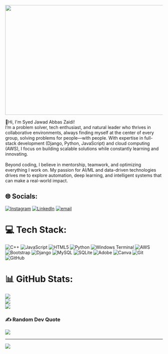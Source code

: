 <p align="center">
  <img src="https://i.gifer.com/9viJ.gif" width="700" height="350">
</p>

🚀Hi, I'm Syed Jawad Abbas Zaidi!<br>I’m a problem solver, tech enthusiast, and natural leader who thrives in collaborative environments, always finding myself at the center of every group, solving problems for people—with people. With expertise in full-stack development (Django, Python, JavaScript) and cloud computing (AWS), I focus on building scalable solutions while constantly learning and innovating.<br><br>Beyond coding, I believe in mentorship, teamwork, and optimizing everything I work on. My passion for AI/ML and data-driven technologies drives me to explore automation, deep learning, and intelligent systems that can make a real-world impact.


## 🌐 Socials:
[![Instagram](https://img.shields.io/badge/Instagram-%23E4405F.svg?logo=Instagram&logoColor=white)](https://instagram.com/zaixdiii) [![LinkedIn](https://img.shields.io/badge/LinkedIn-%230077B5.svg?logo=linkedin&logoColor=white)](https://www.linkedin.com/in/jawad-zaidi-4a2649353/) [![email](https://img.shields.io/badge/Email-D14836?logo=gmail&logoColor=white)](mailto:jawadzaidi026@gmail.com) 

# 💻 Tech Stack:
![C++](https://img.shields.io/badge/c++-%2300599C.svg?style=for-the-badge&logo=c%2B%2B&logoColor=white) ![JavaScript](https://img.shields.io/badge/javascript-%23323330.svg?style=for-the-badge&logo=javascript&logoColor=%23F7DF1E) ![HTML5](https://img.shields.io/badge/html5-%23E34F26.svg?style=for-the-badge&logo=html5&logoColor=white) ![Python](https://img.shields.io/badge/python-3670A0?style=for-the-badge&logo=python&logoColor=ffdd54) ![Windows Terminal](https://img.shields.io/badge/Windows%20Terminal-%234D4D4D.svg?style=for-the-badge&logo=windows-terminal&logoColor=white) ![AWS](https://img.shields.io/badge/AWS-%23FF9900.svg?style=for-the-badge&logo=amazon-aws&logoColor=white) ![Bootstrap](https://img.shields.io/badge/bootstrap-%238511FA.svg?style=for-the-badge&logo=bootstrap&logoColor=white) ![Django](https://img.shields.io/badge/django-%23092E20.svg?style=for-the-badge&logo=django&logoColor=white) ![MySQL](https://img.shields.io/badge/mysql-4479A1.svg?style=for-the-badge&logo=mysql&logoColor=white) ![SQLite](https://img.shields.io/badge/sqlite-%2307405e.svg?style=for-the-badge&logo=sqlite&logoColor=white) ![Adobe](https://img.shields.io/badge/adobe-%23FF0000.svg?style=for-the-badge&logo=adobe&logoColor=white) ![Canva](https://img.shields.io/badge/Canva-%2300C4CC.svg?style=for-the-badge&logo=Canva&logoColor=white) ![Git](https://img.shields.io/badge/git-%23F05033.svg?style=for-the-badge&logo=git&logoColor=white) ![GitHub](https://img.shields.io/badge/github-%23121011.svg?style=for-the-badge&logo=github&logoColor=white)
# 📊 GitHub Stats:
![](https://github-readme-stats.vercel.app/api?username=jawad-zaidi-026&theme=dark&hide_border=false&include_all_commits=false&count_private=false)<br/>
![](https://nirzak-streak-stats.vercel.app/?user=jawad-zaidi-026&theme=dark&hide_border=false)<br/>
![](https://github-readme-stats.vercel.app/api/top-langs/?username=jawad-zaidi-026&theme=dark&hide_border=false&include_all_commits=false&count_private=false&layout=compact)

### ✍️ Random Dev Quote
![](https://quotes-github-readme.vercel.app/api?type=horizontal&theme=radical)

---
[![](https://visitcount.itsvg.in/api?id=jawad-zaidi-026&icon=0&color=0)](https://visitcount.itsvg.in)

<!-- Proudly created with GPRM ( https://gprm.itsvg.in ) -->


